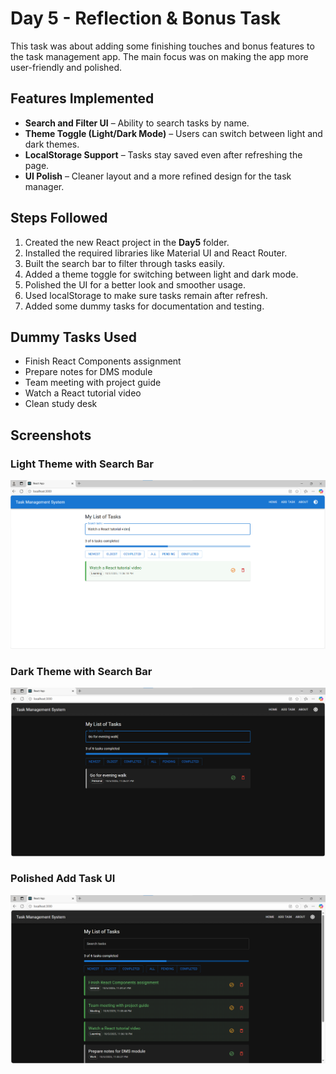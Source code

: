 # Day 5 - Reflection & Bonus Task

This task was about adding some finishing touches and bonus features to the task management app. The main focus was on making the app more user-friendly and polished.

## Features Implemented

* **Search and Filter UI** – Ability to search tasks by name.
* **Theme Toggle (Light/Dark Mode)** – Users can switch between light and dark themes.
* **LocalStorage Support** – Tasks stay saved even after refreshing the page.
* **UI Polish** – Cleaner layout and a more refined design for the task manager.

## Steps Followed

1. Created the new React project in the **Day5** folder.
2. Installed the required libraries like Material UI and React Router.
3. Built the search bar to filter through tasks easily.
4. Added a theme toggle for switching between light and dark mode.
5. Polished the UI for a better look and smoother usage.
6. Used localStorage to make sure tasks remain after refresh.
7. Added some dummy tasks for documentation and testing.

## Dummy Tasks Used

* Finish React Components assignment
* Prepare notes for DMS module
* Team meeting with project guide
* Watch a React tutorial video
* Clean study desk

## Screenshots

### Light Theme with Search Bar

![Light Theme](./images/w2d5.PNG)

### Dark Theme with Search Bar

![Dark Theme](./images/w2d5a.PNG)

### Polished Add Task UI

![Polished Add UI](./images/w2d5b.PNG)

